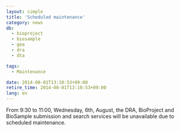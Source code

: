 ```yaml
---
layout: simple
title: 'Scheduled maintenance'
category: news
db:
  - bioproject
  - biosample
  - gea
  - dra
  - dta

tags:
  - Maintenance

date: 2014-08-01T13:10:53+09:00
retire_time: 2014-08-01T13:10:53+09:00
lang: en
---
```


From 9:30 to 11:00, Wednesday, 6th, August, the DRA, BioProject and BioSample submission and search services will be unavailable due to scheduled maintenance.
